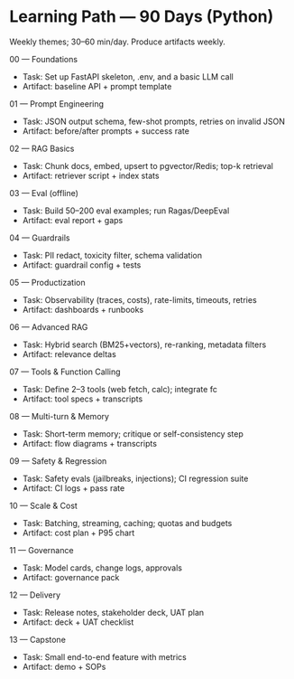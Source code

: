 # Learning Path — 90 Days (Python)

Weekly themes; 30–60 min/day. Produce artifacts weekly.

00 — Foundations
- Task: Set up FastAPI skeleton, .env, and a basic LLM call
- Artifact: baseline API + prompt template

01 — Prompt Engineering
- Task: JSON output schema, few-shot prompts, retries on invalid JSON
- Artifact: before/after prompts + success rate

02 — RAG Basics
- Task: Chunk docs, embed, upsert to pgvector/Redis; top-k retrieval
- Artifact: retriever script + index stats

03 — Eval (offline)
- Task: Build 50–200 eval examples; run Ragas/DeepEval
- Artifact: eval report + gaps

04 — Guardrails
- Task: PII redact, toxicity filter, schema validation
- Artifact: guardrail config + tests

05 — Productization
- Task: Observability (traces, costs), rate-limits, timeouts, retries
- Artifact: dashboards + runbooks

06 — Advanced RAG
- Task: Hybrid search (BM25+vectors), re-ranking, metadata filters
- Artifact: relevance deltas

07 — Tools & Function Calling
- Task: Define 2–3 tools (web fetch, calc); integrate fc
- Artifact: tool specs + transcripts

08 — Multi-turn & Memory
- Task: Short-term memory; critique or self-consistency step
- Artifact: flow diagrams + transcripts

09 — Safety & Regression
- Task: Safety evals (jailbreaks, injections); CI regression suite
- Artifact: CI logs + pass rate

10 — Scale & Cost
- Task: Batching, streaming, caching; quotas and budgets
- Artifact: cost plan + P95 chart

11 — Governance
- Task: Model cards, change logs, approvals
- Artifact: governance pack

12 — Delivery
- Task: Release notes, stakeholder deck, UAT plan
- Artifact: deck + UAT checklist

13 — Capstone
- Task: Small end-to-end feature with metrics
- Artifact: demo + SOPs
